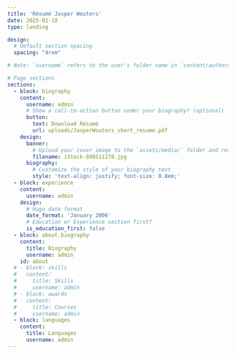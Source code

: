 ```yaml
---
title: 'Résumé Jasper Wouters'
date: 2025-01-18
type: landing

design:
  # Default section spacing
  spacing: "4rem"

# Note: `username` refers to the user's folder name in `content/authors/`

# Page sections
sections:
  - block: biography
    content:
      username: admin
      # Show a call-to-action button under your biography? (optional)
      button:
        text: Download Résumé
        url: uploads/JasperWouters_short_resume.pdf
    design:
      banner:
        # Upload your cover image to the `assets/media/` folder and reference it here
        filename: iStock-808511278.jpg
      biography:
        # Customize the style of your biography text
        style: 'text-align: justify; font-size: 0.8em;'
  - block: experience
    content:
      username: admin
    design:
      # Hugo date format
      date_format: 'January 2006'
      # Education or Experience section first?
      is_education_first: false
  - block: about.biography
    content:
      title: Biography
      username: admin
    id: about
  # - block: skills
  #   content:
  #     title: Skills
  #     username: admin
  # - block: awards
  #   content:
  #     title: Courses
  #     username: admin
  - block: languages
    content:
      title: Languages
      username: admin
---
```

